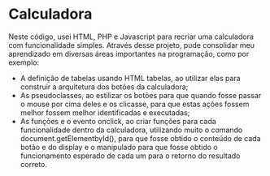 # Calculadora
Neste código, usei HTML, PHP e Javascript para recriar uma calculadora com funcionalidade simples. Através desse projeto, pude consolidar meu aprendizado em diversas áreas importantes na programação, como por exemplo:
<ul>
 <li>A definição de tabelas usando HTML tabelas, ao utilizar elas para construir a arquitetura dos botões da calculadora;</li>
 <li>As pseudoclasses, ao estilizar os botões para que quando fosse passar o mouse por cima deles e os clicasse, para que estas ações fossem melhor fossem melhor identificadas e executadas; </li>
 <li>As funções e o evento onclick, ao criar funções para cada funcionalidade dentro da calculadora, utilizando muito o comando document.getElementbyId(), para que fosse obtido o conteúdo de cada botão e do display e o manipulado para que fosse obtido o funcionamento esperado de cada um para o retorno do resultado correto.</li>
</ul>
 

